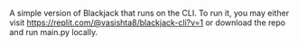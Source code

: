 A simple version of Blackjack that runs on the CLI. To run it, you may either visit https://replit.com/@vasishta8/blackjack-cli?v=1 or download the repo and run main.py locally.
